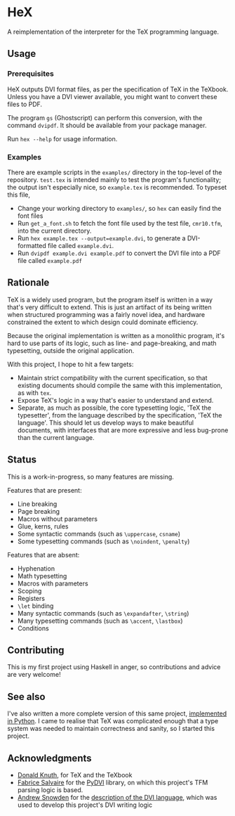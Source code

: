 # HeX

A reimplementation of the interpreter for the TeX programming language.

## Usage

### Prerequisites

HeX outputs DVI format files, as per the specification of TeX in the TeXbook. Unless you have a DVI viewer available, you might want to convert these files to PDF.

The program `gs` (Ghostscript) can perform this conversion, with the command `dvipdf`. It should be available from your package manager.

Run `hex --help` for usage information.

### Examples

There are example scripts in the `examples/` directory in the top-level of the repository. `test.tex` is intended mainly to test the program's functionality; the output isn't especially nice, so `example.tex` is recommended. To typeset this file,

- Change your working directory to `examples/`, so `hex` can easily find the font files
- Run `get_a_font.sh` to fetch the font file used by the test file, `cmr10.tfm`, into the current directory.
- Run `hex example.tex --output=example.dvi`, to generate a DVI-formatted file called `example.dvi`.
- Run `dvipdf example.dvi example.pdf` to convert the DVI file into a PDF file called `example.pdf`

## Rationale

TeX is a widely used program, but the program itself is written in a way that's very difficult to extend. This is just an artifact of its being written when structured programming was a fairly novel idea, and hardware constrained the extent to which design could dominate efficiency.

Because the original implementation is written as a monolithic program, it's hard to use parts of its logic, such as line- and page-breaking, and math typesetting, outside the original application.

With this project, I hope to hit a few targets:

- Maintain strict compatibility with the current specification, so that existing documents should compile the same with this implementation, as with `tex`.
- Expose TeX's logic in a way that's easier to understand and extend.
- Separate, as much as possible, the core typesetting logic, 'TeX the typesetter', from the language described by the specification, 'TeX the language'. This should let us develop ways to make beautiful documents, with interfaces that are more expressive and less bug-prone than the current language.

## Status

This is a work-in-progress, so many features are missing.

Features that are present:

- Line breaking
- Page breaking
- Macros without parameters
- Glue, kerns, rules
- Some syntactic commands (such as `\uppercase`, `csname`)
- Some typesetting commands (such as `\noindent`, `\penalty`)

Features that are absent:

- Hyphenation
- Math typesetting
- Macros with parameters
- Scoping
- Registers
- `\let` binding
- Many syntactic commands (such as `\expandafter`, `\string`)
- Many typesetting commands (such as `\accent`, `\lastbox`)
- Conditions

## Contributing

This is my first project using Haskell in anger, so contributions and advice are very welcome!

## See also

I've also written a more complete version of this same project, [implemented in Python](https://github.com/eddiejessup/nex). I came to realise that TeX was complicated enough that a type system was needed to maintain correctness and sanity, so I started this project.

## Acknowledgments

- [Donald Knuth](https://www-cs-faculty.stanford.edu/~knuth/vita.html), for TeX and the TeXbook
- [Fabrice Salvaire](https://www.fabrice-salvaire.fr/en/) for the [PyDVI](https://github.com/FabriceSalvaire/PyDVI) library, on which this project's TFM parsing logic is based.
- [Andrew Snowden](http://www-personal.umich.edu/~asnowden/) for the [description of the DVI language](https://web.archive.org/web/20070403030353/http://www.math.umd.edu/~asnowden/comp-cont/dvi.html), which was used to develop this project's DVI writing logic
